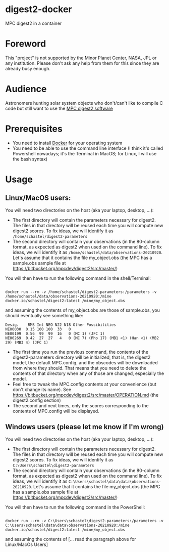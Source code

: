 # digest2-docker
MPC digest2 in a container

# Foreword 
This "project" is not supported by the Minor Planet Center, NASA, JPL or any institution. Please don't ask any help from them for this since they are already busy enough.

# Audience 
Astronomers hunting solar system objects who don't/can't like to compile C code but still want to use the [MPC digest2 software](https://bitbucket.org/mpcdev/digest2/src/master/)

# Prerequisites
* You need to install [Docker](https://www.docker.com/) for your operating system
* You need to be able to use the command line interface (I think it's called Powershell nowadays; it's the Terminal in MacOS; for Linux, I will use the bash syntax)

# Usage

## Linux/MacOS users:

You will need two directories on the host (aka your laptop, desktop, ...): 
* The first directory will contain the parameters necessary for digest2. The files in that directory will be reused each time you will compute new digest2 scores. To fix ideas, we will identify it as <code>/home/schastel/digest2-parameters</code>
* The second directory will contain your observations (in the 80-column format, as expected as digest2 when used on the command line). To fix ideas, we will identify it as <code>/home/schastel/data/observations-20210920</code>. Let's assume that it contains the file my_object.obs (the MPC has a sample.obs sample file at https://bitbucket.org/mpcdev/digest2/src/master/)

You will then have to run the following command in the shell/Terminal:

<code>
docker run --rm -v /home/schastel/digest2-parameters:/parameters -v /home/schastel/data/observations-20210920:/mine docker.io/schastel/digest2:latest /mine/my_object.obs
</code>

and assuming the contents of my_object.obs are those of sample.obs, you should eventually see something like:

```
Desig.    RMS Int NEO N22 N18 Other Possibilities
NE00030  0.15 100 100  33   0
NE00199  0.56  99  99  16   0 (MC 1) (JFC 1)
NE00269  0.42  27  27   4   0 (MC 7) (Pho 17) (MB1 <1) (Han <1) (MB2 29) (MB3 4) (JFC 1)
```


* The first time you run the previous command, the contents of the digest2-parameters directory will be initialized, that is, the digest2 model, the default MPC.config, and the obscodes will be downloaded from where they should. That means that you need to delete the contents of that directory when any of those are changed, especially the model. 
* Feel free to tweak the MPC.config contents at your convenience (but don't change its name). See https://bitbucket.org/mpcdev/digest2/src/master/OPERATION.md (the digest2.config section)
* The second and next times, only the scores corresponding to the contents of MPC.config will be displayed. 

## Windows users (please let me know if I'm wrong)

You will need two directories on the host (aka your laptop, desktop, ...): 
* The first directory will contain the parameters necessary for digest2. The files in that directory will be reused each time you will compute new digest2 scores. To fix ideas, we will identify it as <code>C:\Users\schastel\digest2-parameters</code>
* The second directory will contain your observations (in the 80-column format, as expected as digest2 when used on the command line). To fix ideas, we will identify it as <code>C:\Users\schastel\data\data\observations-20210920</code>. Let's assume that it contains the file my_object.obs (the MPC has a sample.obs sample file at https://bitbucket.org/mpcdev/digest2/src/master/)

You will then have to run the following command in the PowerShell:

<code>
docker run --rm -v C:\Users\schastel\digest2-parameters:/parameters -v C:\Users\schastel\data\data\observations-20210920:/mine docker.io/schastel/digest2:latest /mine/my_object.obs
</code>

and assuming the contents of [... read the paragraph above for Linux/MacOs Users]
